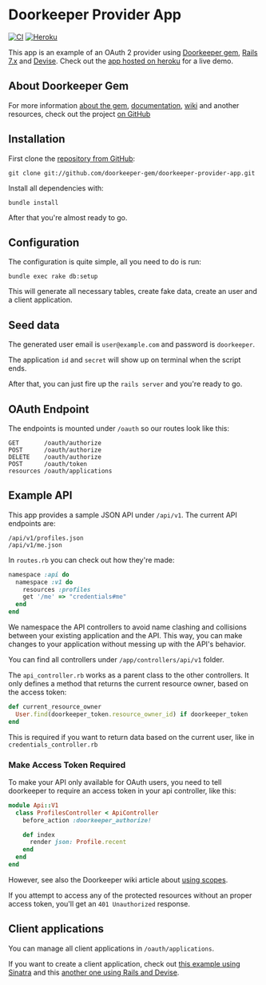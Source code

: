 # Doorkeeper Provider App

[![CI](https://github.com/doorkeeper-gem/doorkeeper-provider-app/actions/workflows/ci.yml/badge.svg)](https://github.com/doorkeeper-gem/doorkeeper-provider-app/actions/workflows/ci.yml)
[![Heroku](https://heroku-badge.herokuapp.com/?app=doorkeeper-provider)]((https://heroku-badge.herokuapp.com/?app=doorkeeper-provider))

This app is an example of an OAuth 2 provider using [Doorkeeper gem](https://github.com/doorkeeper-gem/doorkeeper), [Rails 7.x](http://rubyonrails.org/) and [Devise](https://github.com/plataformatec/devise). Check out the [app hosted on heroku](http://doorkeeper-provider.herokuapp.com/) for a live demo.

## About Doorkeeper Gem

For more information [about the gem](https://github.com/doorkeeper-gem/doorkeeper), [documentation](https://github.com/doorkeeper-gem/doorkeeper#readme), [wiki](https://github.com/doorkeeper-gem/doorkeeper/wiki/_pages) and another resources, check out the project [on GitHub](https://github.com/doorkeeper-gem/doorkeeper)

## Installation

First clone the [repository from GitHub](https://github.com/doorkeeper-gem/doorkeeper-provider-app):

    git clone git://github.com/doorkeeper-gem/doorkeeper-provider-app.git

Install all dependencies with:

    bundle install

After that you're almost ready to go.

## Configuration

The configuration is quite simple, all you need to do is run:

    bundle exec rake db:setup

This will generate all necessary tables, create fake data, create an user and a client application.

## Seed data

The generated user email is `user@example.com` and password is `doorkeeper`.

The application `id` and `secret` will show up on terminal when the script ends.

After that, you can just fire up the `rails server` and you're ready to go.

## OAuth Endpoint

The endpoints is mounted under `/oauth` so our routes look like this:

    GET       /oauth/authorize
    POST      /oauth/authorize
    DELETE    /oauth/authorize
    POST      /oauth/token
    resources /oauth/applications

## Example API

This app provides a sample JSON API under `/api/v1`. The current API endpoints are:

    /api/v1/profiles.json
    /api/v1/me.json

In `routes.rb` you can check out how they're made:

``` ruby
namespace :api do
  namespace :v1 do
    resources :profiles
    get '/me' => "credentials#me"
  end
end
```

We namespace the API controllers to avoid name clashing and collisions between your existing application and the API.
This way, you can make changes to your application without messing up with the API's behavior.

You can find all controllers under `/app/controllers/api/v1` folder.

The `api_controller.rb` works as a parent class to the other controllers. It only defines a method that returns
the current resource owner, based on the access token:

``` ruby
def current_resource_owner
  User.find(doorkeeper_token.resource_owner_id) if doorkeeper_token
end
```

This is required if you want to return data based on the current user, like in `credentials_controller.rb`

### Make Access Token Required

To make your API only available for OAuth users, you need to tell doorkeeper to require an access token in
your api controller, like this:

``` ruby
module Api::V1
  class ProfilesController < ApiController
    before_action :doorkeeper_authorize!

    def index
      render json: Profile.recent
    end
  end
end
```

However, see also the Doorkeeper wiki article about [using scopes](https://github.com/doorkeeper-gem/doorkeeper/wiki/Using-Scopes).

If you attempt to access any of the protected resources without an proper access token, you'll get an `401 Unauthorized` response.

## Client applications

You can manage all client applications in `/oauth/applications`.

If you want to create a client application, check out [this example using Sinatra](http://doorkeeper-sinatra.herokuapp.com)
and this [another one using Rails and Devise](http://doorkeeper-devise.herokuapp.com).
